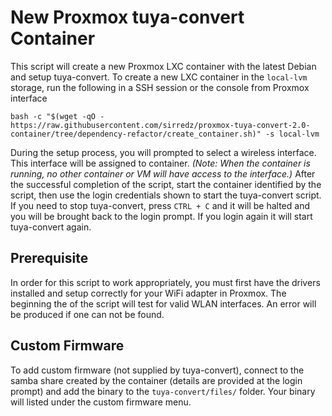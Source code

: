 # New Proxmox tuya-convert Container

This script will create a new Proxmox LXC container with the latest Debian and setup tuya-convert. To create a new LXC container in the `local-lvm` storage, run the following in a SSH session or the console from Proxmox interface

```
bash -c "$(wget -qO - https://raw.githubusercontent.com/sirredz/proxmox-tuya-convert-2.0-container/tree/dependency-refactor/create_container.sh)" -s local-lvm
```

During the setup process, you will prompted to select a wireless interface. This interface will be assigned to container. _(Note: When the container is running, no other container or VM will have access to the interface.)_ After the successful completion of the script, start the container identified by the script, then use the login credentials shown to start the tuya-convert script. If you need to stop tuya-convert, press `CTRL + C` and it will be halted and you will be brought back to the login prompt. If you login again it will start tuya-convert again.

## Prerequisite

In order for this script to work appropriately, you must first have the drivers installed and setup correctly for your WiFi adapter in Proxmox. The beginning the of the script will test for valid WLAN interfaces. An error will be produced if one can not be found.

## Custom Firmware

To add custom firmware (not supplied by tuya-convert), connect to the samba share created by the container (details are provided at the login prompt) and add the binary to the `tuya-convert/files/` folder. Your binary will listed under the custom firmware menu.
